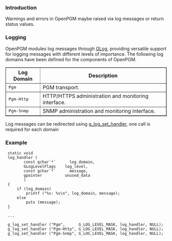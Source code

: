 ### Introduction ###
Warnings and errors in OpenPGM maybe raised via log messages or return status values.

### Logging ###
OpenPGM modules log messages through [GLog](http://library.gnome.org/devel/glib/stable/glib-Message-Logging.html), providing versatile support for logging messages with different levels of importance.   The following log domains have been defined for the components of OpenPGM.

<table cellpadding='5' border='1' cellspacing='0'>
<tr>
<th>Log Domain</th>
<th>Description</th>
</tr>
<tr>
<td><tt>Pgm</tt></td>
<td>PGM transport.</td>
</tr><tr>
<td><tt>Pgm-Http</tt></td>
<td>HTTP/HTTPS administration and monitoring interface.</td>
</tr><tr>
<td><tt>Pgm-Snmp</tt></td>
<td>SNMP administration and monitoring interface.</td>
</tr>
</table>

Log messages can be redirected using [g\_log\_set\_handler](http://library.gnome.org/devel/glib/stable/glib-Message-Logging.html#g-log-set-handler), one call is required for each domain

### Example ###
```
 static void
 log_handler (
        const gchar`*`      log_domain,
        GLogLevelFlags    log_level,
        const gchar`*`      message,
        gpointer          unused_data
        )
 {
     if (log_domain)
         printf ("%s: %s\n", log_domain, message);
     else
         puts (message);
 }
 
 ...
 
 g_log_set_handler ("Pgm",      G_LOG_LEVEL_MASK, log_handler, NULL);
 g_log_set_handler ("Pgm-Http", G_LOG_LEVEL_MASK, log_handler, NULL);
 g_log_set_handler ("Pgm-Snmp", G_LOG_LEVEL_MASK, log_handler, NULL);
```
